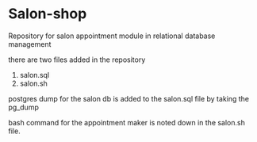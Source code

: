 # Salon-shop
Repository for salon appointment module in relational database management

there are two files added in the repository
1) salon.sql
2) salon.sh

postgres dump for the salon db is added to the salon.sql file by taking the pg_dump

bash command for the appointment maker is noted down in the salon.sh file.
